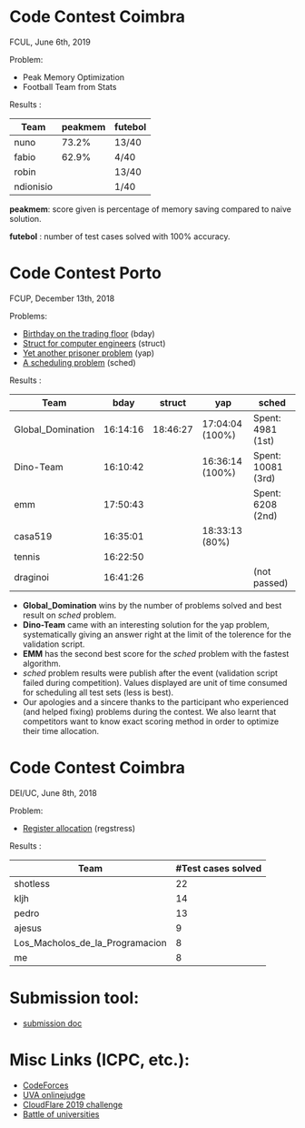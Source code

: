 
# Code Contest Coimbra

FCUL, June 6th, 2019

Problem:
- Peak Memory Optimization
- Football Team from Stats

Results :

| Team | peakmem | futebol |
| --- | --- | --- |
| nuno | 73.2% | 13/40 |
| fabio | 62.9%  | 4/40 |
| robin |  | 13/40 |
| ndionisio |  | 1/40 |

**peakmem**: score given is percentage of memory saving compared to naive solution.

**futebol** : number of test cases solved with 100% accuracy.

# Code Contest Porto

FCUP, December 13th, 2018

Problems:

- [Birthday on the trading floor](code-contest-app-bday.md) (bday)
- [Struct for computer engineers](https://s3-eu-west-1.amazonaws.com/main2fr/code/structures.html) (struct)
- [Yet another prisoner problem](code-contest-app-yap.md) (yap)
- [A scheduling problem](code-contest-app-sched.md) (sched)


Results :

| Team | bday | struct | yap | sched |
| --- | --- | --- | --- | --- |
| Global_Domination | 16:14:16 | 18:46:27 | 17:04:04 (100%) | Spent: 4981 (1st) |
| Dino-Team | 16:10:42 | | 16:36:14 (100%) | Spent: 10081 (3rd) |
| emm | 17:50:43 | | | Spent: 6208 (2nd) |
| casa519 | 16:35:01 | | 18:33:13 (80%) | |
| tennis | 16:22:50 | | | |
| draginoi | 16:41:26 | | | (not passed) |


- **Global_Domination** wins by the number of problems solved and best result on *sched* problem.
- **Dino-Team** came with an interesting solution for the yap problem, systematically giving an answer right at the limit of the tolerence for the validation script.
- **EMM** has the second best score for the *sched* problem with the fastest algorithm.
- *sched* problem results were publish after the event (validation script failed during competition).
  Values displayed are unit of time consumed for scheduling all test sets (less is best).
- Our apologies and a sincere thanks to the participant who experienced (and helped fixing) problems during the contest. We also learnt that competitors want to know exact scoring method in order to optimize their time allocation.

# Code Contest Coimbra

DEI/UC, June 8th, 2018

Problem:
- [Register allocation](code-contest-app-regstress.md) (regstress)

Results :

| Team | #Test cases solved |
| --- | --- |
| shotless | 22 |
| kljh | 14 |
| pedro | 13 |
| ajesus | 9 |
| Los_Macholos_de_la_Programacion | 8 |
| me | 8 |

# Submission tool:

- [submission doc](https://kljh.github.io/webapp/code-contest/code-contest-manual.html)

# Misc Links (ICPC, etc.):

- [CodeForces](http://codeforces.com/problemset)
- [UVA onlinejudge](https://uva.onlinejudge.org/)
- [CloudFlare 2019 challenge](https://blog.cloudflare.com/christmas-cryptography-challenges-2019/)
- [Battle of universities](https://battleofuniversities.com/#competition)
